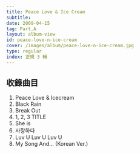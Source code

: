 ```yaml
---
title: Peace Love & Ice Cream
subtitle:
date: 2009-04-15
tag: Part.A
layout: album-view
id: peace-love-n-ice-cream
cover: /images/album/peace-love-n-ice-cream.jpg
type: regular
index: 正規 3 輯
---
```


## 收錄曲目

1. Peace Love & Icecream
2. Black Rain
3. Break Out
4. 1, 2, 3 <span class="badge">TITLE</span>
5. She is
6. 사랑하다
7. Luv U Luv U Luv U
8. My Song And... (Korean Ver.)